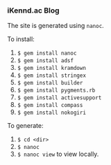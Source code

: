 ### iKennd.ac Blog

The site is generated using `nanoc`.

To install:

1. `$ gem install nanoc`
2. `$ gem install adsf`
3. `$ gem install kramdown`
4. `$ gem install stringex`
5. `$ gem install builder`
6. `$ gem install pygments.rb`
7. `$ gem install activesupport`
8. `$ gem install compass`
9. `$ gem install nokogiri`

To generate:

1. `$ cd <dir>`
2. `$ nanoc`
3. `$ nanoc view` to view locally.
